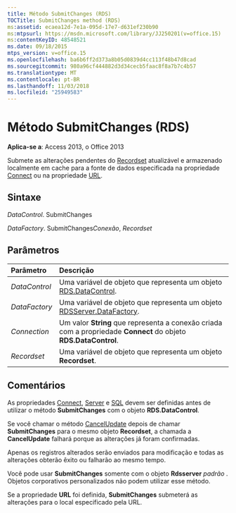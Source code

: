 ```yaml
---
title: Método SubmitChanges (RDS)
TOCTitle: SubmitChanges method (RDS)
ms:assetid: ecaea12d-7e1a-095d-17e7-d631ef230b90
ms:mtpsurl: https://msdn.microsoft.com/library/JJ250201(v=office.15)
ms:contentKeyID: 48548521
ms.date: 09/18/2015
mtps_version: v=office.15
ms.openlocfilehash: ba6b6ff2d373a8b05d0839d4cc113f48b47d8cad
ms.sourcegitcommit: 980a96cf444882d3d34cecb5faac8f8a7b7c4b57
ms.translationtype: MT
ms.contentlocale: pt-BR
ms.lasthandoff: 11/03/2018
ms.locfileid: "25949583"
---
```

# <a name="submitchanges-method-rds"></a>Método SubmitChanges (RDS)

**Aplica-se a**: Access 2013, o Office 2013

Submete as alterações pendentes do [Recordset](recordset-object-ado.md) atualizável e armazenado localmente em cache para a fonte de dados especificada na propriedade [Connect](connect-property-rds.md) ou na propriedade [URL](url-property-rds.md).

## <a name="syntax"></a>Sintaxe

*DataControl*. SubmitChanges

*DataFactory*. SubmitChanges*Conexão*, *Recordset*

## <a name="parameters"></a>Parâmetros

|Parâmetro|Descrição|
|:--------|:----------|
|*DataControl* |Uma variável de objeto que representa um objeto [RDS.DataControl](datacontrol-object-rds.md).|
|*DataFactory* |Uma variável de objeto que representa um objeto [RDSServer.DataFactory](datafactory-object-rdsserver.md).|
|*Connection* |Um valor **String** que representa a conexão criada com a propriedade **Connect** do objeto **RDS.DataControl**.|
|*Recordset* |Uma variável de objeto que representa um objeto **Recordset**.|

## <a name="remarks"></a>Comentários

As propriedades [Connect](connect-property-rds.md), [Server](server-property-rds.md) e [SQL](https://msdn.microsoft.com/library/jj248989\(v=office.15\)) devem ser definidas antes de utilizar o método **SubmitChanges** com o objeto **RDS.DataControl**.

Se você chamar o método [CancelUpdate](cancelupdate-method-rds.md) depois de chamar **SubmitChanges** para o mesmo objeto **Recordset**, a chamada a **CancelUpdate** falhará porque as alterações já foram confirmadas.

Apenas os registros alterados serão enviados para modificação e todas as alterações obterão êxito ou falharão ao mesmo tempo.

Você pode usar **SubmitChanges** somente com o objeto **Rdsserver** *padrão* . Objetos corporativos personalizados não podem utilizar esse método.

Se a propriedade **URL** foi definida, **SubmitChanges** submeterá as alterações para o local especificado pela URL.


